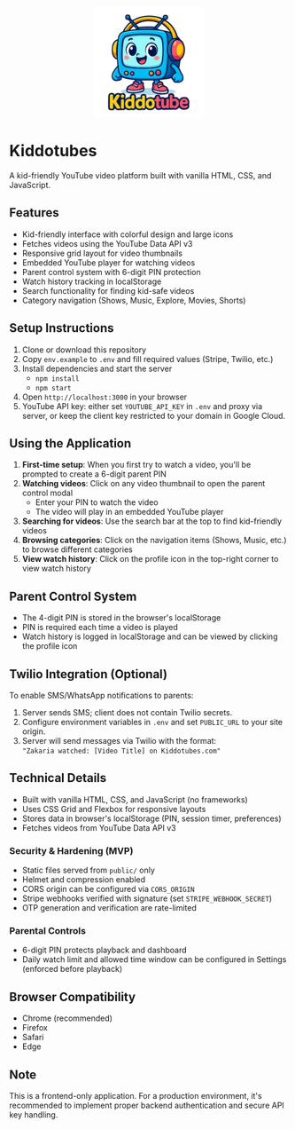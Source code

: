 <p align="center">
  <img src="assets/logos.png" alt="Kiddotubes Logo" width="200"/>
</p>

# Kiddotubes

A kid-friendly YouTube video platform built with vanilla HTML, CSS, and JavaScript.

## Features

- Kid-friendly interface with colorful design and large icons  
- Fetches videos using the YouTube Data API v3  
- Responsive grid layout for video thumbnails  
- Embedded YouTube player for watching videos  
- Parent control system with 6-digit PIN protection  
- Watch history tracking in localStorage  
- Search functionality for finding kid-safe videos  
- Category navigation (Shows, Music, Explore, Movies, Shorts)

## Setup Instructions

1. Clone or download this repository  
2. Copy `env.example` to `.env` and fill required values (Stripe, Twilio, etc.)  
3. Install dependencies and start the server  
   - `npm install`  
   - `npm start`  
4. Open `http://localhost:3000` in your browser  
5. YouTube API key: either set `YOUTUBE_API_KEY` in `.env` and proxy via server, or keep the client key restricted to your domain in Google Cloud.  

## Using the Application

1. **First-time setup**: When you first try to watch a video, you'll be prompted to create a 6-digit parent PIN  
2. **Watching videos**: Click on any video thumbnail to open the parent control modal  
   - Enter your PIN to watch the video  
   - The video will play in an embedded YouTube player  
3. **Searching for videos**: Use the search bar at the top to find kid-friendly videos  
4. **Browsing categories**: Click on the navigation items (Shows, Music, etc.) to browse different categories  
5. **View watch history**: Click on the profile icon in the top-right corner to view watch history  

## Parent Control System

- The 4-digit PIN is stored in the browser's localStorage  
- PIN is required each time a video is played  
- Watch history is logged in localStorage and can be viewed by clicking the profile icon  

## Twilio Integration (Optional)

To enable SMS/WhatsApp notifications to parents:

1. Server sends SMS; client does not contain Twilio secrets.  
2. Configure environment variables in `.env` and set `PUBLIC_URL` to your site origin.  
3. Server will send messages via Twilio with the format:  
   `"Zakaria watched: [Video Title] on Kiddotubes.com"`

## Technical Details

- Built with vanilla HTML, CSS, and JavaScript (no frameworks)  
- Uses CSS Grid and Flexbox for responsive layouts  
- Stores data in browser's localStorage (PIN, session timer, preferences)  
- Fetches videos from YouTube Data API v3  

### Security & Hardening (MVP)
- Static files served from `public/` only
- Helmet and compression enabled
- CORS origin can be configured via `CORS_ORIGIN`
- Stripe webhooks verified with signature (set `STRIPE_WEBHOOK_SECRET`)
- OTP generation and verification are rate-limited

### Parental Controls
- 6-digit PIN protects playback and dashboard
- Daily watch limit and allowed time window can be configured in Settings (enforced before playback)

## Browser Compatibility

- Chrome (recommended)  
- Firefox  
- Safari  
- Edge  

## Note

This is a frontend-only application. For a production environment, it's recommended to implement proper backend authentication and secure API key handling.
